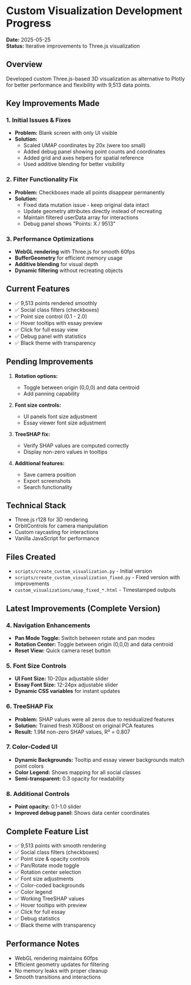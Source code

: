# Custom Visualization Development Progress
**Date:** 2025-05-25  
**Status:** Iterative improvements to Three.js visualization

## Overview
Developed custom Three.js-based 3D visualization as alternative to Plotly for better performance and flexibility with 9,513 data points.

## Key Improvements Made

### 1. Initial Issues & Fixes
- **Problem:** Blank screen with only UI visible
- **Solution:** 
  - Scaled UMAP coordinates by 20x (were too small)
  - Added debug panel showing point counts and coordinates
  - Added grid and axes helpers for spatial reference
  - Used additive blending for better visibility

### 2. Filter Functionality Fix
- **Problem:** Checkboxes made all points disappear permanently
- **Solution:**
  - Fixed data mutation issue - keep original data intact
  - Update geometry attributes directly instead of recreating
  - Maintain filtered userData array for interactions
  - Debug panel shows "Points: X / 9513"

### 3. Performance Optimizations
- **WebGL rendering** with Three.js for smooth 60fps
- **BufferGeometry** for efficient memory usage
- **Additive blending** for visual depth
- **Dynamic filtering** without recreating objects

## Current Features
- ✅ 9,513 points rendered smoothly
- ✅ Social class filters (checkboxes)
- ✅ Point size control (0.1 - 2.0)
- ✅ Hover tooltips with essay preview
- ✅ Click for full essay view
- ✅ Debug panel with statistics
- ✅ Black theme with transparency

## Pending Improvements
1. **Rotation options:**
   - Toggle between origin (0,0,0) and data centroid
   - Add panning capability

2. **Font size controls:**
   - UI panels font size adjustment
   - Essay viewer font size adjustment

3. **TreeSHAP fix:**
   - Verify SHAP values are computed correctly
   - Display non-zero values in tooltips

4. **Additional features:**
   - Save camera position
   - Export screenshots
   - Search functionality

## Technical Stack
- Three.js r128 for 3D rendering
- OrbitControls for camera manipulation
- Custom raycasting for interactions
- Vanilla JavaScript for performance

## Files Created
- `scripts/create_custom_visualization.py` - Initial version
- `scripts/create_custom_visualization_fixed.py` - Fixed version with improvements
- `custom_visualizations/umap_fixed_*.html` - Timestamped outputs

## Latest Improvements (Complete Version)

### 4. Navigation Enhancements
- **Pan Mode Toggle:** Switch between rotate and pan modes
- **Rotation Center:** Toggle between origin (0,0,0) and data centroid
- **Reset View:** Quick camera reset button

### 5. Font Size Controls
- **UI Font Size:** 10-20px adjustable slider
- **Essay Font Size:** 12-24px adjustable slider
- **Dynamic CSS variables** for instant updates

### 6. TreeSHAP Fix
- **Problem:** SHAP values were all zeros due to residualized features
- **Solution:** Trained fresh XGBoost on original PCA features
- **Result:** 1.9M non-zero SHAP values, R² = 0.807

### 7. Color-Coded UI
- **Dynamic Backgrounds:** Tooltip and essay viewer backgrounds match point colors
- **Color Legend:** Shows mapping for all social classes
- **Semi-transparent:** 0.3 opacity for readability

### 8. Additional Controls
- **Point opacity:** 0.1-1.0 slider
- **Improved debug panel:** Shows data center coordinates

## Complete Feature List
- ✅ 9,513 points with smooth rendering
- ✅ Social class filters (checkboxes)
- ✅ Point size & opacity controls
- ✅ Pan/Rotate mode toggle
- ✅ Rotation center selection
- ✅ Font size adjustments
- ✅ Color-coded backgrounds
- ✅ Color legend
- ✅ Working TreeSHAP values
- ✅ Hover tooltips with preview
- ✅ Click for full essay
- ✅ Debug statistics
- ✅ Black theme with transparency

## Performance Notes
- WebGL rendering maintains 60fps
- Efficient geometry updates for filtering
- No memory leaks with proper cleanup
- Smooth transitions and interactions